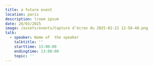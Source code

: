 ```yaml
---
title: a future event
location: paris
description: lroem ipsum
date: 20/03/2025
image: /assets/events/Capture d’écran du 2025-02-21 12-58-40.png
talk:
  - speaker: Name of  the speaker
    talktitle: ''
    starttime: 13:00:00
    endingtime: 13:00:00
    topic: ''
---
```


